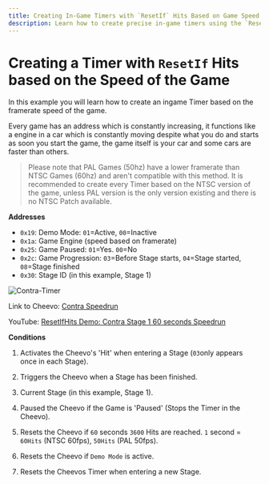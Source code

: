 ```yaml
---
title: Creating In-Game Timers with `ResetIf` Hits Based on Game Speed
description: Learn how to create precise in-game timers using the `ResetIf` flag to account for game framerate, enabling accurate timing mechanisms for achievements in various game scenarios.
---
```


# Creating a Timer with `ResetIf` Hits based on the Speed of the Game

In this example you will learn how to create an ingame Timer based on the framerate speed of the game.

Every game has an address which is constantly increasing, it functions like a engine in a car which is constantly moving despite what you do and starts as soon you start the game, the game itself is your car and some cars are faster than others.

> Please note that PAL Games (50hz) have a lower framerate than NTSC Games (60hz) and aren't compatible with this method. It is recommended to create every Timer based on the NTSC version of the game, unless PAL version is the only version existing and there is no NTSC Patch available.

**Addresses**

- `0x19`: Demo Mode: `01`=Active, `00`=Inactive
- `0x1a`: Game Engine (speed based on framerate)
- `0x25`: Game Paused: `01`=Yes. `00`=No
- `0x2c`: Game Progression: `03`=Before Stage starts, `04`=Stage started, `08`=Stage finished
- `0x30`: Stage ID (in this example, Stage 1)

![Contra-Timer](https://user-images.githubusercontent.com/8508804/57049681-81f45380-6c4f-11e9-9a35-f62c8124498a.jpg)

Link to Cheevo: [Contra Speedrun](https://retroachievements.org/achievement/65443)

YouTube: [ResetIfHits Demo: Contra Stage 1 60 seconds Speedrun ](https://youtu.be/6PpdG04tM4s)

**Conditions**

1. Activates the Cheevo's 'Hit' when entering a Stage (`03`only appears once in each Stage).

2. Triggers the Cheevo when a Stage has been finished.

3. Current Stage (in this example, Stage 1).

4. Paused the Cheevo if the Game is 'Paused' (Stops the Timer in the Cheevo).

5. Resets the Cheevo if `60` seconds `3600` Hits are reached. `1` second = `60Hits` (NTSC 60fps), `50Hits` (PAL 50fps).

6. Resets the Cheevo if `Demo Mode` is active.

7. Resets the Cheevos Timer when entering a new Stage.
